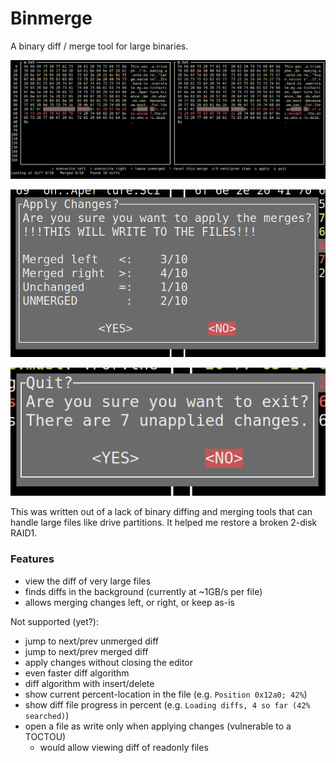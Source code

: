 # Binmerge

A binary diff / merge tool for large binaries.

![diff-view](/imgs/diff_viewer.png)

![apply confirmation dialog](/imgs/apply.png)

![quit confirmation dialog](/imgs/quit.png)

This was written out of a lack of binary diffing and merging tools that can handle large files like drive partitions.
It helped me restore a broken 2-disk RAID1.

### Features
* view the diff of very large files
* finds diffs in the background (currently at ~1GB/s per file)
* allows merging changes left, or right, or keep as-is

Not supported (yet?):
* jump to next/prev unmerged diff
* jump to next/prev merged diff
* apply changes without closing the editor
* even faster diff algorithm
* diff algorithm with insert/delete
* show current percent-location in the file (e.g. `Position 0x12a0; 42%`)
* show diff file progress in percent (e.g. `Loading diffs, 4 so far (42% searched)`)
* open a file as write only when applying changes (vulnerable to a TOCTOU)
    * would allow viewing diff of readonly files
